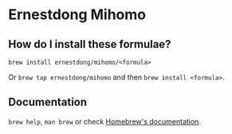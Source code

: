 # Ernestdong Mihomo

## How do I install these formulae?

`brew install ernestdong/mihomo/<formula>`

Or `brew tap ernestdong/mihomo` and then `brew install <formula>`.

## Documentation

`brew help`, `man brew` or check [Homebrew's documentation](https://docs.brew.sh).
